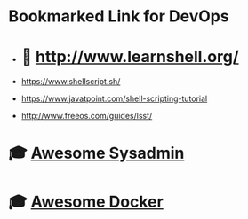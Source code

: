 # Bookmarked Link for DevOps


* # :muscle: http://www.learnshell.org/

* https://www.shellscript.sh/

* https://www.javatpoint.com/shell-scripting-tutorial

* http://www.freeos.com/guides/lsst/

# :mortar_board: [Awesome Sysadmin](https://github.com/kahun/awesome-sysadmin)
# :mortar_board: [Awesome Docker](https://github.com/veggiemonk/awesome-docker)


